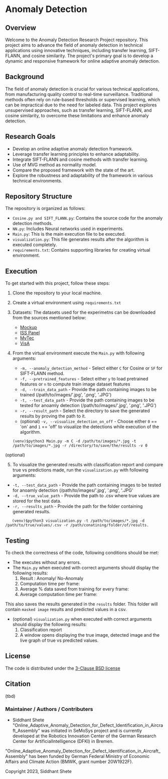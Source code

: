 # Anomaly Detection

## Overview

Welcome to the Anomaly Detection Research Project repository. This project aims to advance the field of anomaly detection in technical applications using innovative techniques, including transfer learning, SIFT-FLANN, and cosine similarity. The project's primary goal is to develop a dynamic and responsive framework for online adaptive anomaly detection.


## Background

The field of anomaly detection is crucial for various technical applications, from manufacturing quality control to real-time surveillance. Traditional methods often rely on rule-based thresholds or supervised learning, which can be impractical due to the need for labeled data. This project explores unsupervised approaches, such as transfer learning, SIFT-FLANN, and cosine similarity, to overcome these limitations and enhance anomaly detection.

## Research Goals

- Develop an online adaptive anomaly detection framework.
- Leverage transfer learning principles to enhance adaptability.
- Integrate SIFT-FLANN and cosine methods with transfer learning.
- Use of MVG method as normality model.
- Compare the proposed framework with the state of the art.
- Explore the robustness and adaptability of the framework in various technical environments.

## Repository Structure

The repository is organized as follows:

- `Cosine.py and SIFT_FLANN.py`: Contains the source code for the anomaly detection methods.
- `NN.py`: Includes Neural networks used in experiments.
- `Main.py`: This is the main execution file to be executed.
- `visualization.py`: This file generates results after the algorithm is executed completely.
- `requirements.txt`: Contains supporting libraries for creating virtual environment.

## Execution

To get started with this project, follow these steps:

1. Clone the repository to your local machine.

2. Create a virtual environment using `requirements.txt`

3. Datasets: The datasets used for the experimetns can be downloaded from the sources mentioned below:
   - [Mockup](https://doi.org/10.5281/zenodo.8319589)
   - [ISS Panel](https://doi.org/10.5281/zenodo.8321662)
   - [MvTec](https://www.mvtec.com/company/research/datasets/mvtec-ad)
   - [VisA](https://paperswithcode.com/dataset/visa)

4. From the virtual environment execute the `Main.py` with following arguments:
   - `-m, --anomaly_detection_method` - Select either `C` for Cosine or `SF` for SIFT-FLANN method.
   - `-f, --pretrained_features`    - Select either `y` to load pretrained features or `n` to compute train image dataset features
   - `-d, --train_data_path` - Provide the path containing images to be trained (/path/to/images/'.jpg', '.png', '.JPG')
   - `-t, --test_data_path` - Provide the path containing images to be tested for anoamly detection (/path/to/images/'.jpg', '.png', '.JPG')
   - `-r, --result_path` - Select the directory to save the generated results by proving the path to it.
   - (optional) `-v, --visualize_detection_on_off` - Choose either `0` == 'on' and `1` == 'off' to visualize the detections while execution of the algorithm.

   ```shell
   (venv)$python3 Main.py -m C -d /path/to/images/*.jpg -t /path/to/images/*.jpg -r /directory/to/save/the/results -v 0
   
(optional)

5. To visualize the generated results with classification report and compare true vs predictions made, run the `visualization.py` with  following arguments:
- `-t, --test_data_path` - Provide the path containing images to be tested for anoamly detection (/path/to/images/'.jpg', '.png', '.JPG'
- `-d, --true_value_path` - Provide the path to .csv where true values are stored for the test data.
- `-r, --results_path` - Provide the path for the folder containing generated results.

```shell
   (venv)$python3 visualization.py -t /path/to/images/*.jpg -d /path/to/true/values/.csv -r /path/conatining/folder/of/results.
```

## Testing

To check the correctness of the code, following conditions should be met:
- The executes without any errors.
- The `Main.py` when executed with correct arguments should display the following results:
   1. Result : Anomaly/ No-Anomaly
   2. Computation time per frame:
   3. Average % data saved from training for every frame:
   4. Average computation time per frame:

This also saves the results generated in the `results` folder. This folder will contain `masked image` results and predicted values in a csv.

- (optional) `visualization.py` when executed with correct arguments should display the following results:
   1. Classification report
   2. A window opens displaying the true image, detected image and the live graph of true vs predicted values.

## License
The code is distributed under the [3-Clause BSD license](LICENSE)

## Citation
(tbd)

### Maintainer / Authors / Contributers

- Siddhant Shete
"Online_Adaptive_Anomaly_Detection_for_Defect_Identification_in_Aircraft_Assembly" was initiated in SeMoSys project and is currently developed at the
Robotics Innovation Center of the German Research Center for ArtificialIntelligence (DFKI) in Bremen.

"Online_Adaptive_Anomaly_Detection_for_Defect_Identification_in_Aircraft_Assembly"  has been funded by German Federal Ministry of Economic Affairs and
Climate Action (BMWK, grant number 20W1922F).

[//]: <> (add logos of funding agencies / DFKI / University here)


Copyright 2023, Siddhant Shete
